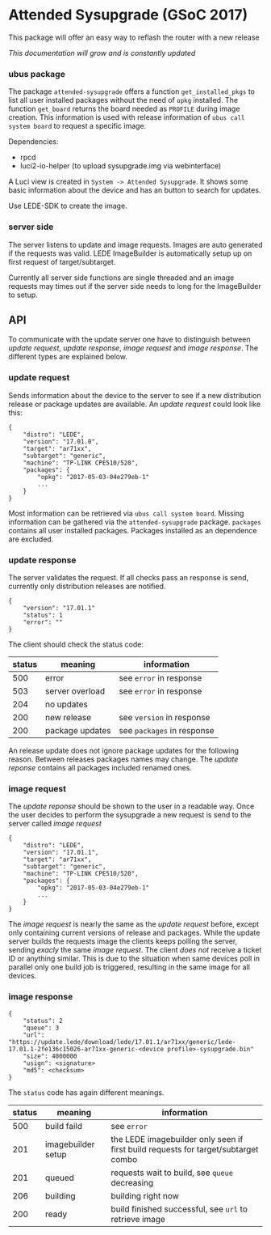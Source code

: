 # Attended Sysupgrade (GSoC 2017)

This package will offer an easy way to reflash the router with a new release

*This documentation will grow and is constantly updated*

### ubus package

The package `attended-sysupgrade` offers a function `get_installed_pkgs` to list all user installed packages without the need of `opkg` installed. The function `get_board` returns the board needed as `PROFILE` during image creation. This information is used with release information of `ubus call system board` to request a specific image.

Dependencies:
* rpcd
* luci2-io-helper (to upload sysupgrade.img via webinterface)

A Luci view is created in `System -> Attended Sysupgrade`. It shows some basic information about the device and has an button to search for updates.

Use LEDE-SDK to create the image.

### server side

The server listens to update and image requests. Images are auto generated if the requests was valid. LEDE ImageBuilder is automatically setup up on first request of target/subtarget. 

Currently all server side functions are single threaded and an image requests may times out if the server side needs to long for the ImageBuilder to setup.

## API

To communicate with the update server one have to distinguish between *update request*, *update response*, *image request* and *image response*. The different types are explained below.

### update request

Sends information about the device to the server to see if a new distribution release or package updates are available. An *update request* could look like this:

	{
		"distro": "LEDE",
		"version": "17.01.0",
		"target": "ar71xx",
		"subtarget": "generic",
		"machine": "TP-LINK CPE510/520",
		"packages": {
			"opkg": "2017-05-03-04e279eb-1"
			...
		}   
	}

Most information can be retrieved via `ubus call system board`. Missing information can be gathered via the `attended-sysupgrade` package.
`packages` contains all user installed packages. Packages installed as an dependence are excluded.

### update response

The server validates the request. If all checks pass an response is send, currently only distribution releases are notified. 

	{
		"version": "17.01.1"
		"status": 1
		"error": ""
	}

The client should check the status code:

| status 	| meaning 			| information 	|
| --- 		| --- 				| --- 			|
| 500 		| error				| see `error` in response | 
| 503 		| server overload   | see `error` in response | 
| 204 		| no updates		| | 
| 200		| new release		| see `version` in response |
| 200		| package updates	| see `packages` in response | 

An release update does not ignore package updates for the following reason. Between releases packages names may change. The *update reponse* contains all packages included renamed ones.

### image request

The *update reponse* should be shown to the user in a readable way. Once the user decides to perform the sysupgrade a new request is send to the server called *image request*

	{
		"distro": "LEDE",
		"version": "17.01.1",
		"target": "ar71xx",
		"subtarget": "generic",
		"machine": "TP-LINK CPE510/520",
		"packages": {
			"opkg": "2017-05-03-04e279eb-1"
			...
		}   
	}

The *image request* is nearly the same as the *update request* before, except only containing current versions of release and packages. While the update server builds the requests image the clients keeps polling the server, sending *exacly* the same *image request*. The client _does not_ receive a ticket ID or anything similar. This is due to the situation when same devices poll in parallel only one build job is triggered, resulting in the same image for all devices.

### image response

	{
		"status": 2
		"queue": 3
		"url": "https://update.lede/download/lede/17.01.1/ar71xx/generic/lede-17.01.1-2fe136c15026-ar71xx-generic-<device profile>-sysupgrade.bin"
		"size": 4000000
		"usign": <signature>
		"md5": <checksum>
	}

The `status` code has again different meanings.

| status 	| meaning 				| information 	|
| --- 		| --- 					| --- 			|
| 500		| build faild			| see `error`	|
| 201 		| imagebuilder setup 	|	the LEDE imagebuilder only seen if first build requests for target/subtarget combo |
| 201		| queued				| requests wait to build, see `queue` decreasing |
| 206		| building				| building right now |
| 200		| ready					| build finished successful, see `url` to retrieve image |
